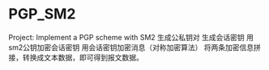 # PGP_SM2
Project: Implement a PGP scheme with SM2
生成公私钥对
生成会话密钥
用sm2公钥加密会话密钥
用会话密钥加密消息（对称加密算法）
将两条加密信息拼接，转换成文本数据，即可得到报文数据。
